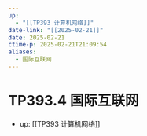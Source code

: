 ```yaml
---
up:
  - "[[TP393 计算机网络]]"
date-link: "[[2025-02-21]]"
date: 2025-02-21
ctime-p: 2025-02-21T21:09:54
aliases:
  - 国际互联网
---
```


# TP393.4 国际互联网

- up: [[TP393 计算机网络]]
